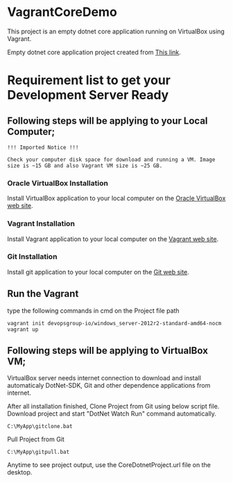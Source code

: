 # VagrantCoreDemo

This project is an empty dotnet core application running on VirtualBox using Vagrant. 

Empty dotnet core application project created from [This link](https://social.technet.microsoft.com/wiki/contents/articles/40043.asp-net-core-2-0-mvc-from-scratch-empty-web-project-in-vs-code.aspx).

# Requirement list to get your Development Server Ready

## Following steps will be applying to your Local Computer;

`!!! Imported Notice !!!`

`Check your computer disk space for download and running a VM. Image size is ~15 GB and also Vagrant VM size is ~25 GB.`

### Oracle VirtualBox Installation
Install VirtualBox application to your local computer on the [Oracle VirtualBox web site](https://www.virtualbox.org/wiki/Downloads).

### Vagrant Installation
Install Vagrant application to your local computer on the [Vagrant web site](https://www.vagrantup.com/downloads.html).

### Git Installation
Install git application to your local computer on the [Git web site](https://git-scm.com/downloads).


## Run the Vagrant

type the following commands in cmd on the Project file path 
```
vagrant init devopsgroup-io/windows_server-2012r2-standard-amd64-nocm
vagrant up
```

## Following steps will be applying to VirtualBox VM;
VirtualBox server needs internet connection to download and install automaticaly DotNet-SDK, Git and other dependence applications from internet.

After all installation finished, Clone Project from Git using below script file. Download project and start "DotNet Watch Run" command automatically.
```
C:\MyApp\gitclone.bat
```

Pull Project from Git
```
C:\MyApp\gitpull.bat
```

Anytime to see project output, use the CoreDotnetProject.url file on the desktop.